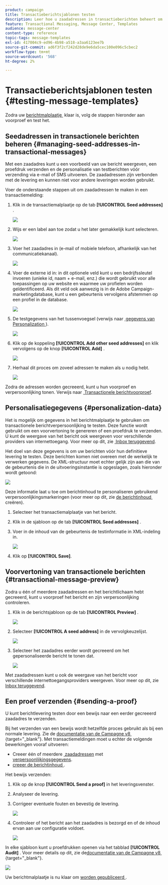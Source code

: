 ```yaml
---
product: campaign
title: Transactieberichtsjablonen testen
description: Leer hoe u zaadadressen in transactieberichten beheert om deze in Adobe Campaign Classic voor te vertonen en te testen
feature: Transactional Messaging, Message Center, Templates
audience: message-center
content-type: reference
topic-tags: message-templates
exl-id: 417004c9-ed96-4b98-a518-a3aa6123ee7b
source-git-commit: ad6f3f2cf242d28de9e6da5cec100e096c5cbec2
workflow-type: tm+mt
source-wordcount: '568'
ht-degree: 2%

---
```


# Transactieberichtsjablonen testen {#testing-message-templates}



Zodra uw [&#x200B; berichtmalplaatje &#x200B;](../../message-center/using/creating-the-message-template.md) klaar is, volg de stappen hieronder aan voorproef en test het.

## Seedadressen in transactionele berichten beheren {#managing-seed-addresses-in-transactional-messages}

Met een zaadadres kunt u een voorbeeld van uw bericht weergeven, een proefdruk verzenden en de personalisatie van testberichten vóór verzending via e-mail of SMS uitvoeren. De zaadadressen zijn verbonden met de levering en kunnen niet voor andere leveringen worden gebruikt.

Voer de onderstaande stappen uit om zaadadressen te maken in een transactiemelding:

1. Klik in de transactiemalplaatje op de tab **[!UICONTROL Seed addresses]** .

   ![](assets/messagecenter_create_seedaddr_001.png)

1. Wijs er een label aan toe zodat u het later gemakkelijk kunt selecteren.

   ![](assets/messagecenter_create_seedaddr_002.png)

1. Voer het zaadadres in (e-mail of mobiele telefoon, afhankelijk van het communicatiekanaal).

   ![](assets/messagecenter_create_seedaddr_003.png)

1. Voer de externe id in: in dit optionele veld kunt u een bedrijfssleutel invoeren (unieke id, naam + e-mail, enz.) die wordt gebruikt voor alle toepassingen op uw website en waarmee uw profielen worden geïdentificeerd. Als dit veld ook aanwezig is in de Adobe Campaign-marketingdatabase, kunt u een gebeurtenis vervolgens afstemmen op een profiel in de database.

   ![](assets/messagecenter_create_seedaddr_003bis.png)

1. De testgegevens van het tussenvoegsel (verwijs naar [&#x200B; gegevens van Personalization &#x200B;](#personalization-data)).

   ![](assets/messagecenter_create_custo_001.png)

   <!--## Creating several seed addresses {#creating-several-seed-addresses}-->
1. Klik op de koppeling **[!UICONTROL Add other seed addresses]** en klik vervolgens op de knop **[!UICONTROL Add]** .

   ![](assets/messagecenter_create_seedaddr_004.png)

   <!--1. Follow the configuration steps for a seed address detailed in the [Creating a seed address](#creating-a-seed-address) section.-->
1. Herhaal dit proces om zoveel adressen te maken als u nodig hebt.

   ![](assets/messagecenter_create_seedaddr_008.png)

Zodra de adressen worden gecreeerd, kunt u hun voorproef en verpersoonlijking tonen. Verwijs naar [&#x200B; Transactionele berichtvoorproef &#x200B;](#transactional-message-preview).

## Personalisatiegegevens {#personalization-data}

Het is mogelijk om gegevens in het berichtmalplaatje te gebruiken om transactionele berichtverpersoonlijking te testen. Deze functie wordt gebruikt om een voorvertoning te genereren of een proefdruk te verzenden. U kunt de weergave van het bericht ook weergeven voor verschillende providers van internettoegang. Voor meer op dit, zie [&#x200B; Inbox teruggevend &#x200B;](../../delivery/using/inbox-rendering.md).

Het doel van deze gegevens is om uw berichten vóór hun definitieve levering te testen. Deze berichten komen niet overeen met de werkelijk te verwerken gegevens. De XML-structuur moet echter gelijk zijn aan die van de gebeurtenis die in de uitvoeringsinstantie is opgeslagen, zoals hieronder wordt getoond:

![](assets/messagecenter_create_custo_006.png)

Deze informatie laat u toe om berichtinhoud te personaliseren gebruikend verpersoonlijkingsmarkeringen (voor meer op dit, zie [&#x200B; de berichtinhoud &#x200B;](../../message-center/using/creating-the-message-template.md#creating-message-content) creëren).

1. Selecteer het transactiemalplaatje van het bericht.

1. Klik in de sjabloon op de tab **[!UICONTROL Seed addresses]** .

1. Voer in de inhoud van de gebeurtenis de testinformatie in XML-indeling in.

   ![](assets/messagecenter_create_custo_001.png)

1. Klik op **[!UICONTROL Save]**.

## Voorvertoning van transactionele berichten  {#transactional-message-preview}

Zodra u één of meerdere zaadadressen en het berichtlichaam hebt gecreeerd, kunt u voorproef het bericht en zijn verpersoonlijking controleren.

1. Klik in de berichtsjabloon op de tab **[!UICONTROL Preview]** .

   ![](assets/messagecenter_preview_001.png)

1. Selecteer **[!UICONTROL A seed address]** in de vervolgkeuzelijst.

   ![](assets/messagecenter_preview_002.png)

1. Selecteer het zaadadres eerder wordt gecreeerd om het gepersonaliseerde bericht te tonen dat.

   ![](assets/messagecenter_create_seedaddr_009.png)

Met zaadadressen kunt u ook de weergave van het bericht voor verschillende internettoegangsproviders weergeven. Voor meer op dit, zie [&#x200B; Inbox teruggevend &#x200B;](../../delivery/using/inbox-rendering.md).

## Een proef verzenden {#sending-a-proof}

U kunt berichtlevering testen door een bewijs naar een eerder gecreeerd zaadadres te verzenden.

Bij het verzenden van een bewijs wordt hetzelfde proces gebruikt als bij een normale levering. Zie de [&#x200B; documentatie van de Campagne v8 &#x200B;](https://experienceleague.adobe.com/docs/campaign/campaign-v8/send/validate/preview-and-proof.html?lang=nl-NL){target="_blank"}. Met transactiemeldingen moet u echter de volgende bewerkingen vooraf uitvoeren:

* Creeer één of meerdere [&#x200B; zaadadressen &#x200B;](#managing-seed-addresses-in-transactional-messages) met [&#x200B; verpersoonlijkingsgegevens &#x200B;](#personalization-data).
* [&#x200B; creeer de berichtinhoud &#x200B;](../../message-center/using/creating-the-message-template.md#creating-message-content).

Het bewijs verzenden:

1. Klik op de knop **[!UICONTROL Send a proof]** in het leveringsvenster.
1. Analyseer de levering.
1. Corrigeer eventuele fouten en bevestig de levering.

   ![](assets/messagecenter_send_proof_001.png)

1. Controleer of het bericht aan het zaadadres is bezorgd en of de inhoud ervan aan uw configuratie voldoet.

   ![](assets/messagecenter_send_proof_002.png)

In elke sjabloon kunt u proefdrukken openen via het tabblad **[!UICONTROL Audit]** . Voor meer details op dit, zie de [&#x200B; documentatie van de Campagne v8 &#x200B;](https://experienceleague.adobe.com/docs/campaign/campaign-v8/send/validate/preview-and-proof.html?lang=nl-NL){target="_blank"}.

![](assets/messagecenter_send_proof_003.png)

Uw berichtmalplaatje is nu klaar om [&#x200B; worden gepubliceerd &#x200B;](../../message-center/using/publishing-message-templates.md).